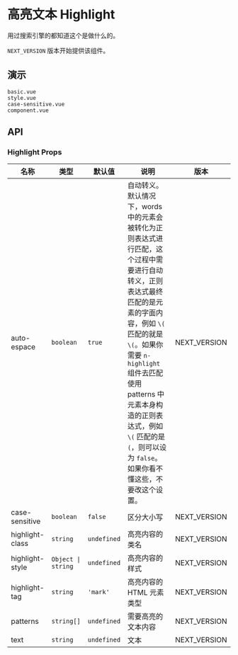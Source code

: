 # 高亮文本 Highlight

用过搜索引擎的都知道这个是做什么的。

`NEXT_VERSION` 版本开始提供该组件。

## 演示

```demo
basic.vue
style.vue
case-sensitive.vue
component.vue
```

## API

### Highlight Props

| 名称 | 类型 | 默认值 | 说明 | 版本 |
| --- | --- | --- | --- | --- |
| auto-espace | `boolean` | `true` | 自动转义。默认情况下，words 中的元素会被转化为正则表达式进行匹配，这个过程中需要进行自动转义，正则表达式最终匹配的是元素的字面内容，例如 `\(` 匹配的就是 `\(`。如果你需要 `n-highlight` 组件去匹配使用 patterns 中元素本身构造的正则表达式，例如 `\(` 匹配的是 `(`，则可以设为 `false`。如果你看不懂这些，不要改这个设置。 | NEXT_VERSION |
| case-sensitive | `boolean` | `false` | 区分大小写 | NEXT_VERSION |
| highlight-class | `string` | `undefined` | 高亮内容的类名 | NEXT_VERSION |
| highlight-style | `Object \| string` | `undefined` | 高亮内容的样式 | NEXT_VERSION |
| highlight-tag | `string` | `'mark'` | 高亮内容的 HTML 元素类型 | NEXT_VERSION |
| patterns | `string[]` | `undefined` | 需要高亮的文本内容 | NEXT_VERSION |
| text | `string` | `undefined` | 文本 | NEXT_VERSION |
